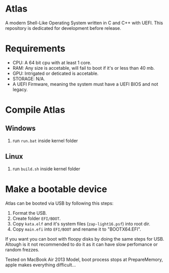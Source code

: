 # Atlas

A modern Shell-Like Operating System written in C and C++ with UEFI.
This repository is dedicated for development before release.
# Requirements
- CPU: A 64 bit cpu with at least 1 core.
- RAM: Any size is accetable, will fail to boot if it's or less than 40 mb.
- GPU: Intrigated or deticated is accetable.
- STORAGE: N/A.
- A UEFI Firmware, meaning the system must have a UEFI BIOS and not legacy.

# Compile Atlas

## Windows
1. run `run.bat` inside kernel folder

## Linux
1. run `build.sh` inside kernel folder


# Make a bootable device
Atlas can be booted via USB by following this steps:
1. Format the USB.
2. Create folder `EFI/BOOT`.
3. Copy `kata.elf` and it's system files (`zap-light16.psf`) into root dir.
4. Copy `main.efi` into `EFI/BOOT` and rename it to "BOOTX64.EFI".

If you want you can boot with floopy disks by doing the same steps for USB.
Altough is it not recommended to do it as it can have slow perfomance or random frezzes.

Tested on MacBook Air 2013 Model, boot process stops at PrepareMemory, apple makes everything difficult...

